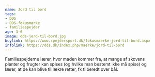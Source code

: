 ```yaml
---
name: Jord til bord
tags:
- DDS
- DDS-fokusmærke
- familiespejder
age: 3-6
image: dds-jord-til-bord.jpg
buylink: https://www.spejdersport.dk/fokusmaerke-jord-til-bord.aspx
infolink: https://dds.dk/index.php/maerke/jord-til-bord
---
```

Familiespejderne lærer, hvor maden kommer fra, at mange af skovens planter og frugter kan spises (og hvilke man bestemt ikke må spise) og lærer, at de kan blive til lækre retter, fx tilberedt over bål.